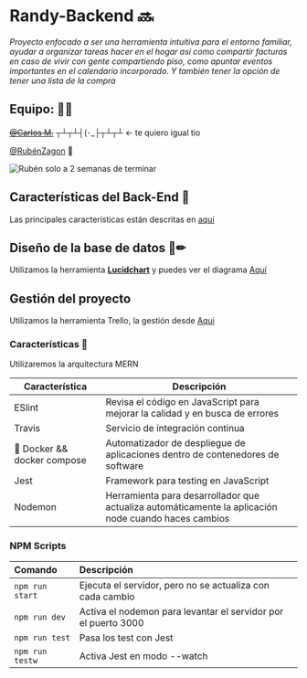 # Randy-Backend :soon:

_Proyecto enfocado a ser una herramienta intuitiva para el entorno familiar, ayudar a organizar tareas hacer en el hogar así como compartir facturas en caso de vivir con gente compartiendo piso, como apuntar eventos importantes en el calendario incorporado. Y también tener la opción de tener una lista de la compra_

## Equipo: :man_technologist:

~~[@Carlos M.](https://github.com/AnnwynDev)~~ ┬┴┬┴┤(･\_├┬┴┬┴ <- te quiero igual tio

[@RubénZagon](https://github.com/RubenZagon) :unicorn:

![Rubén solo a 2 semanas de terminar](https://media.giphy.com/media/UKF08uKqWch0Y/giphy.gif)

## Características del Back-End :robot:

Las principales características están descritas en [aquí](./docs/database/README.md)

## Diseño de la base de datos 📐✏

Utilizamos la herramienta [**Lucidchart**](https://www.lucidchart.com/) y puedes ver el diagrama [Aquí](https://www.lucidchart.com/documents/view/1fd0ad5d-e324-44e0-9688-d3851b540766/0_0)

## Gestión del proyecto

Utilizamos la herramienta Trello, la gestión desde [Aqui](https://trello.com/b/o4BMDaq8/randyapp)

### Características :rocket:

Utilizaremos la arquitectura MERN

| Característica                   | Descripción                                                                                          |
| -------------------------------- | ---------------------------------------------------------------------------------------------------- |
| ESlint                           | Revisa el código en JavaScript para mejorar la calidad y en busca de errores                         |
| Travis                           | Servicio de integración continua                                                                     |
| :whale: Docker && docker compose | Automatizador de despliegue de aplicaciones dentro de contenedores de software                       |
| Jest                             | Framework para testing en JavaScript                                                                 |
| Nodemon                          | Herramienta para desarrollador que actualiza automáticamente la aplicación node cuando haces cambios |

### NPM Scripts

| Comando         | Descripción                                                    |
| :-------------- | :------------------------------------------------------------- |
| `npm run start` | Ejecuta el servidor, pero no se actualiza con cada cambio      |
| `npm run dev`   | Activa el nodemon para levantar el servidor por el puerto 3000 |
| `npm run test`  | Pasa los test con Jest                                         |
| `npm run testw` | Activa Jest en modo --watch                                    |

